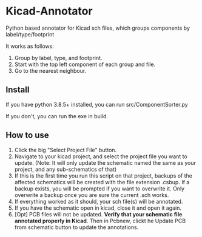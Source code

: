 # Kicad-Annotator
Python based annotator for Kicad sch files, which groups components by label/type/footprint

It works as follows:

1. Group by label, type, and footprint.
2. Start with the top left component of each group and file.
3. Go to the nearest neighbour.


## Install

If you have python 3.8.5+ installed, you can run src/ComponentSorter.py

If you don't, you can run the exe in build.

## How to use

1. Click the big "Select Project File" button.
2. Navigate to your kicad project, and select the project file you want to update. (Note: It will only update the schematic named the same as your project, and any sub-schematics of that)
3. If this is the first time you run this script on that project, backups of the affected schematics will be created with the file extension .csbup. If a backup exists, you will be prompted if you want to overwrite it. Only overwrite a backup once you are sure the current .sch works.
4. If everything worked as it should, your sch file(s) will be annotated. 
5. If you have the schematic open in kicad, close it and open it again.
6. [Opt] PCB files will not be updated. **Verify that your schematic file annotated properly in Kicad**. Then in Pcbnew, clickt he Update PCB from schematic button to update the annotations.


